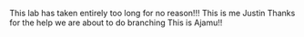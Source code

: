 This lab has taken entirely too long for no reason!!!
This is me Justin
Thanks for the help
we are about to do branching 
This is Ajamu!!